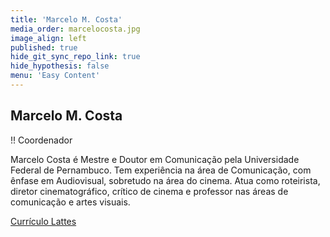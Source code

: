 ```yaml
---
title: 'Marcelo M. Costa'
media_order: marcelocosta.jpg
image_align: left
published: true
hide_git_sync_repo_link: true
hide_hypothesis: false
menu: 'Easy Content'
---
```


## Marcelo M. Costa

!! Coordenador

Marcelo Costa é Mestre e Doutor em Comunicação pela Universidade Federal de Pernambuco. Tem experiência na área de Comunicação, com ênfase em Audiovisual, sobretudo na área do cinema. Atua como roteirista, diretor cinematográfico, crítico de cinema e professor nas áreas de comunicação e artes visuais.

[Currículo Lattes](http://lattes.cnpq.br/0859580104430692?classes=btn,btn-primary,btn-lg)